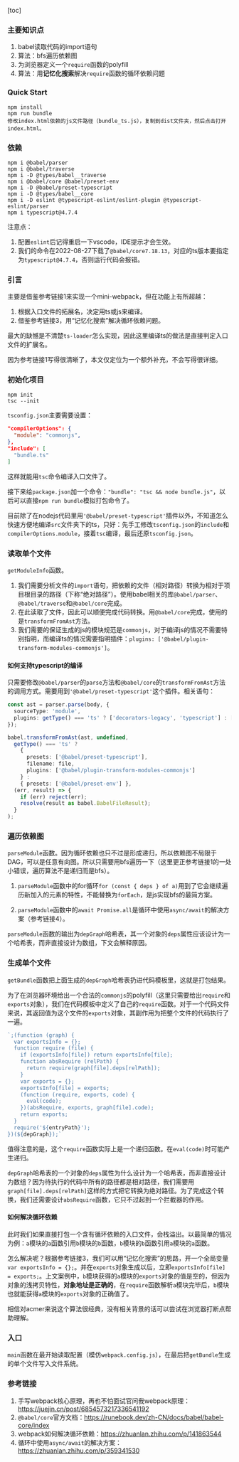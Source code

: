 [toc]

### 主要知识点
1. babel读取代码的import语句
2. 算法：bfs遍历依赖图
3. 为浏览器定义一个`require`函数的polyfill
4. 算法：用**记忆化搜索**解决`require`函数的循环依赖问题

### Quick Start
```
npm install
npm run bundle
修改index.html依赖的js文件路径（bundle_ts.js），复制到dist文件夹，然后点击打开index.html。
```

### 依赖
```
npm i @babel/parser
npm i @babel/traverse
npm i -D @types/babel__traverse
npm i @babel/core @babel/preset-env
npm i -D @babel/preset-typescript
npm i -D @types/babel__core
npm i -D eslint @typescript-eslint/eslint-plugin @typescript-eslint/parser
npm i typescript@4.7.4
```

注意点：
1. 配置`eslint`后记得重启一下vscode，IDE提示才会生效。
2. 我们的命令在2022-08-27下载了`@babel/core7.18.13`，对应的ts版本要指定为`typescript@4.7.4`，否则运行代码会报错。

### 引言
主要是借鉴参考链接1来实现一个mini-webpack，但在功能上有所超越：
1. 根据入口文件的拓展名，决定用ts或js来编译。
2. 借鉴参考链接3，用“记忆化搜索”解决循环依赖问题。

最大的缺憾是不清楚`ts-loader`怎么实现，因此这里编译ts的做法是直接判定入口文件的扩展名。

因为参考链接1写得很清晰了，本文仅定位为一个额外补充，不会写得很详细。

### 初始化项目
```
npm init
tsc --init
```

`tsconfig.json`主要需要设置：
```json
"compilerOptions": {
  "module": "commonjs",
},
"include": [
  "bundle.ts"
]
```

这样就能用`tsc`命令编译入口文件了。

接下来给`package.json`加一个命令：`"bundle": "tsc && node bundle.js"`，以后可以直接`npm run bundle`模拟打包命令了。

目前除了在nodejs代码里用`'@babel/preset-typescript'`插件以外，不知道怎么快速方便地编译`src`文件夹下的ts，只好：先手工修改`tsconfig.json`的`include`和`compilerOptions.module`，接着`tsc`编译，最后还原`tsconfig.json`。

### 读取单个文件
`getModuleInfo`函数。

1. 我们需要分析文件的`import`语句，把依赖的文件（相对路径）转换为相对于项目根目录的路径（下称“绝对路径”）。使用babel相关的库`@babel/parser`、`@babel/traverse`和`@babel/core`完成。
2. 在此读取了文件，因此可以顺便完成代码转换。用`@babel/core`完成，使用的是`transformFromAst`方法。
3. 我们需要的保证生成的js的模块规范是`commonjs`，对于编译js的情况不需要特别指明，而编译ts的情况需要指明插件：`plugins: ['@babel/plugin-transform-modules-commonjs']`。

#### 如何支持typescript的编译
只需要修改`@babel/parser`的`parse`方法和`@babel/core`的`transformFromAst`方法的调用方式。需要用到`'@babel/preset-typescript'`这个插件。相关语句：
```ts
const ast = parser.parse(body, {
  sourceType: 'module',
  plugins: getType() === 'ts' ? ['decorators-legacy', 'typescript'] : []
});

babel.transformFromAst(ast, undefined,
  getType() === 'ts' ?
    {
      presets: ['@babel/preset-typescript'],
      filename: file,
      plugins: ['@babel/plugin-transform-modules-commonjs']
    } :
    { presets: ['@babel/preset-env'] },
  (err, result) => {
    if (err) reject(err);
    resolve(result as babel.BabelFileResult);
  }
);
```

### 遍历依赖图
`parseModule`函数。因为循环依赖也只不过是形成递归，所以依赖图不局限于DAG，可以是任意有向图。所以只需要用bfs遍历一下（这里更正参考链接1的一处小错误，遍历算法不是递归而是bfs）。

1. `parseModule`函数中的for循环`for (const { deps } of a)`用到了它会继续遍历新加入的元素的特性，不能替换为`forEach`，是js实现bfs的最简方案。

2. `parseModule`函数中的`await Promise.all`是循环中使用`async/await`的解决方案（参考链接4）。

`parseModule`函数的输出为`depGraph`哈希表，其一个对象的`deps`属性应该设计为一个哈希表，而非直接设计为数组，下文会解释原因。

### 生成单个文件
`getBundle`函数把上面生成的`depGraph`哈希表扔进代码模板里，这就是打包结果。

为了在浏览器环境给出一个合法的`commonjs`的polyfill（这里只需要给出`require`和`exports`对象），我们在代码模板中定义了自己的`require`函数。对于一个代码文件来说，其返回值为这个文件的`exports`对象，其副作用为把整个文件的代码执行了一遍。

```js
`;(function (graph) {
  var exportsInfo = {};
  function require (file) {
    if (exportsInfo[file]) return exportsInfo[file];
    function absRequire (relPath) {
      return require(graph[file].deps[relPath]);
    }
    var exports = {};
    exportsInfo[file] = exports;
    (function (require, exports, code) {
      eval(code);
    })(absRequire, exports, graph[file].code);
    return exports;
  }
  require('${entryPath}');
})(${depGraph});`
```

值得注意的是，这个`require`函数实际上是一个递归函数。在`eval(code)`时可能产生递归。

`depGraph`哈希表的一个对象的`deps`属性为什么设计为一个哈希表，而非直接设计为数组？因为待执行的代码中所有的路径都是相对路径，我们需要用`graph[file].deps[relPath]`这样的方式把它转换为绝对路径。为了完成这个转换，我们还需要设计`absRequire`函数，它只不过起到一个拦截器的作用。

#### 如何解决循环依赖
此时我们如果直接打包一个含有循环依赖的入口文件，会栈溢出。以最简单的情况为例：`a`模块的`a`函数引用`b`模块的`b`函数，`b`模块的`b`函数引用`a`模块的`a`函数。

怎么解决呢？根据参考链接3，我们可以用“记忆化搜索”的思路，开一个全局变量`var exportsInfo = {};`。并在`exports`对象生成以后，立即`exportsInfo[file] = exports;`。上文案例中，`b`模块获得的`a`模块的`exports`对象的值是空的，但因为对象的浅拷贝特性，**对象地址是正确的**，在`require`函数解析`a`模块完毕后，`b`模块也就能获得`a`模块的`exports`对象的正确值了。

相信对acmer来说这个算法很经典，没有相关背景的话可以尝试在浏览器打断点帮助理解。

### 入口
`main`函数在最开始读取配置（模仿`webpack.config.js`），在最后把`getBundle`生成的单个文件写入文件系统。

### 参考链接
1. 手写webpack核心原理，再也不怕面试官问我webpack原理：https://juejin.cn/post/6854573217336541192
2. `@babel/core`官方文档：https://runebook.dev/zh-CN/docs/babel/babel-core/index
3. webpack如何解决循环依赖：https://zhuanlan.zhihu.com/p/141863544
4. 循环中使用`async/await`的解决方案：https://zhuanlan.zhihu.com/p/359341530